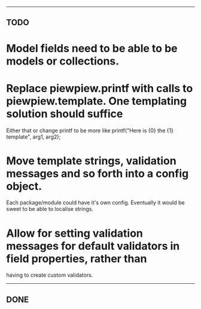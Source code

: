 ----
TODO
----

# Model fields need to be able to be models or collections.
# Replace piewpiew.printf with calls to piewpiew.template. One templating solution should suffice
  Either that or change printf to be more like printf("Here is {0} the {1} template", arg1, arg2);
# Move template strings, validation messages and so forth into a config object.
  Each package/module could have it's own config. Eventually it would be sweet
  to be able to localise strings.
# Allow for setting validation messages for default validators in field properties, rather than
  having to create custom validators.

----
DONE
----